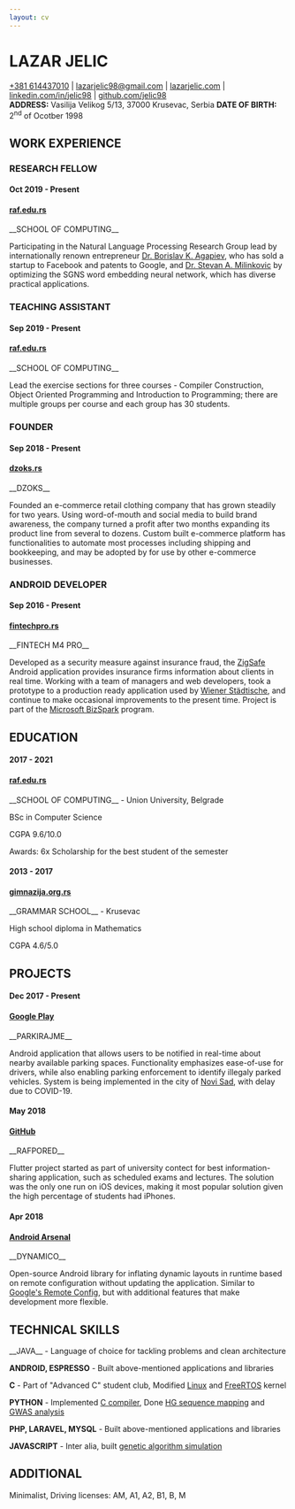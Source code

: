 ```yaml
---
layout: cv
---
```

# LAZAR JELIC

<div id="links">
<a href="tel:+381614437010">+381 614437010</a>
| <a href="mailto:lazarjelic98@gmail.com">lazarjelic98@gmail.com</a>
| <a href="https://www.lazarjelic.com">lazarjelic.com</a>
| <a href="https://www.linkedin.com/in/jelic98">linkedin.com/in/jelic98</a>
| <a href="https://www.github.com/jelic98">github.com/jelic98</a>
</div>

<div id="info">
<strong>ADDRESS:</strong> Vasilija Velikog 5/13, 37000 Krusevac, Serbia
<strong>DATE OF BIRTH:</strong> 2<sup>nd</sup> of Ocotber 1998
</div>

## WORK EXPERIENCE

### RESEARCH FELLOW
#### Oct 2019 - Present
#### [raf.edu.rs](https://raf.edu.rs/en)

<div class="up3" markdown="1">
__SCHOOL OF COMPUTING__

Participating in the Natural Language Processing Research Group lead by
internationally renown entrepreneur
[Dr. Borislav K. Agapiev](https://www.raf.edu.rs/en/component/k2/item/5583-agapiev-k-borislav),
who has sold a startup to Facebook and patents to Google, and
[Dr. Stevan A. Milinkovic](https://www.raf.edu.rs/en/component/k2/item/5578-milinkovic-a-stevan)
by optimizing the SGNS word embedding neural network, which has diverse
practical applications.
</div>

### TEACHING ASSISTANT
#### Sep 2019 - Present
#### [raf.edu.rs](https://raf.edu.rs/en)

<div class="up3" markdown="1">
__SCHOOL OF COMPUTING__

Lead the exercise sections for three courses - Compiler Construction,
Object Oriented Programming and Introduction to Programming;
there are multiple groups per course and each group has 30 students.

### FOUNDER
#### Sep 2018 - Present
#### [dzoks.rs](https://dzoks.rs)

<div class="up3" markdown="1">
__DZOKS__

Founded an e-commerce retail clothing company that has grown steadily for two
years. Using word-of-mouth and social media to build brand awareness,
the company turned a profit after two months expanding its product line from
several to dozens. Custom built e-commerce platform has functionalities to
automate most processes including shipping and bookkeeping, and may be adopted
by for use by other e-commerce businesses.
</div>

### ANDROID DEVELOPER
#### Sep 2016 - Present
#### [fintechpro.rs](https://fintechpro.rs)

<div class="up3" markdown="1">
__FINTECH M4 PRO__

Developed as a security measure against insurance fraud, the
[ZigSafe](https://app.zigsafe.com)
Android application provides insurance
firms information about clients in real time. Working with a team of managers
and web developers, took a prototype to a production ready application used
by
[Wiener Städtische](https://wiener.co.rs),
and continue to make occasional
improvements to the present time. Project is part of the
[Microsoft BizSpark](https://startups.microsoft.com)
program.
</div>

## EDUCATION

#### 2017 - 2021
#### [raf.edu.rs](https://raf.edu.rs/en)

<div class="up2" markdown="1">
__SCHOOL OF COMPUTING__ - Union University, Belgrade

BSc in Computer Science

CGPA 9.6/10.0

Awards: 6x Scholarship for the best student of the semester
</div>

#### 2013 - 2017
#### [gimnazija.org.rs](http://gimnazija.org.rs)

<div class="up2" markdown="1">
__GRAMMAR SCHOOL__ - Krusevac

High school diploma in Mathematics

CGPA 4.6/5.0
</div>

## PROJECTS

#### Dec 2017 - Present
#### [Google Play](https://play.google.com/store/apps/details?id=com.synvolt.parkirajme)

<div class="up2" markdown="1">
__PARKIRAJME__

Android application that allows users to be notified in real-time about nearby
available parking spaces. Functionality emphasizes ease-of-use for drivers,
while also enabling parking enforcement to identify illegaly parked vehicles.
System is being implemented in the city of
[Novi Sad](https://en.wikipedia.org/wiki/Novi_Sad),
with delay due to COVID-19.
</div>

#### May 2018
#### [GitHub](https://www.github.com/jelic98/rafpored)

<div class="up2" markdown="1">
__RAFPORED__

Flutter project started as part of university contect for best
information-sharing application, such as scheduled exams and lectures.
The solution was the only one run on iOS devices, making it most popular
solution given the high percentage of students had iPhones.
</div>

#### Apr 2018
#### [Android Arsenal](https://android-arsenal.com/details/1/6926)

<div class="up2" markdown="1">
__DYNAMICO__

Open-source Android library for inflating dynamic layouts in runtime based
on remote configuration without updating the application. Similar to
[Google's Remote Config](https://firebase.google.com/docs/remote-config),
but with additional features that make development more flexible.
</div>

## TECHNICAL SKILLS

<div class="up1" markdown="1">
__JAVA__ - Language of choice for tackling problems and clean architecture

__ANDROID, ESPRESSO__ - Built above-mentioned applications and libraries

__C__ - Part of "Advanced C" student club,
Modified
[Linux](https://github.com/jelic98/raf_os)
and
[FreeRTOS](https://github.com/jelic98/raf_srv)
kernel

__PYTHON__ - Implemented
[C compiler](https://github.com/jelic98/c_compiler),
Done
[HG sequence mapping](https://github.com/jelic98/raf_uub/blob/master/project_2/main.ipynb)
and
[GWAS analysis](https://github.com/jelic98/raf_uub/blob/master/project_1/main.ipynb)

__PHP, LARAVEL, MYSQL__ - Built above-mentioned applications and libraries

__JAVASCRIPT__ - Inter alia, built
[genetic algorithm simulation](https://lazarjelic.com/ecloga/projects/genetic)
</div>

## ADDITIONAL

<div class="up1" markdown="1">
Minimalist, Driving licenses: AM, A1, A2, B1, B, M
</div>
